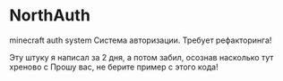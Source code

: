 # NorthAuth
minecraft auth system
Система авторизации. Требует рефакторинга!

Эту штуку я написал за 2 дня, а потом забил, осознав насколько тут хреново с 
Прошу вас, не берите пример с этого кода! 
